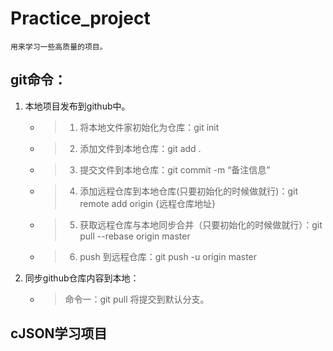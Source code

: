 # Practice_project
    用来学习一些高质量的项目。
## git命令：
1. 本地项目发布到github中。
    - > 1) 将本地文件家初始化为仓库：git init
    - > 2) 添加文件到本地仓库：git add .
    - > 3) 提交文件到本地仓库：git commit -m “备注信息”
    - > 4) 添加远程仓库到本地仓库(只要初始化的时候做就行)：git remote add origin {远程仓库地址}
    - > 5) 获取远程仓库与本地同步合并（只要初始化的时候做就行）：git pull --rebase origin master
    - > 6) push 到远程仓库：git push -u origin master
2. 同步github仓库内容到本地：
    - > 命令一：git pull 将提交到默认分支。

## cJSON学习项目
